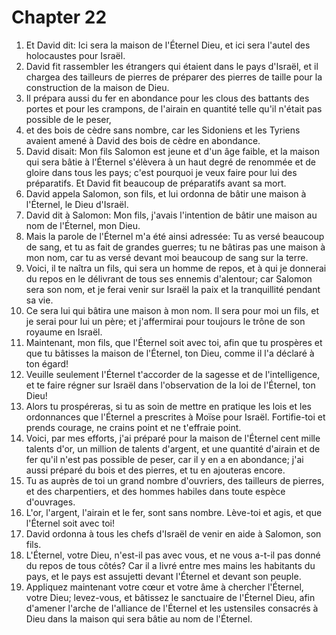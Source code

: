 # Chapter 22

1. Et David dit: Ici sera la maison de l'Éternel Dieu, et ici sera l'autel des holocaustes pour Israël.
2. David fit rassembler les étrangers qui étaient dans le pays d'Israël, et il chargea des tailleurs de pierres de préparer des pierres de taille pour la construction de la maison de Dieu.
3. Il prépara aussi du fer en abondance pour les clous des battants des portes et pour les crampons, de l'airain en quantité telle qu'il n'était pas possible de le peser,
4. et des bois de cèdre sans nombre, car les Sidoniens et les Tyriens avaient amené à David des bois de cèdre en abondance.
5. David disait: Mon fils Salomon est jeune et d'un âge faible, et la maison qui sera bâtie à l'Éternel s'élèvera à un haut degré de renommée et de gloire dans tous les pays; c'est pourquoi je veux faire pour lui des préparatifs. Et David fit beaucoup de préparatifs avant sa mort.
6. David appela Salomon, son fils, et lui ordonna de bâtir une maison à l'Éternel, le Dieu d'Israël.
7. David dit à Salomon: Mon fils, j'avais l'intention de bâtir une maison au nom de l'Éternel, mon Dieu.
8. Mais la parole de l'Éternel m'a été ainsi adressée: Tu as versé beaucoup de sang, et tu as fait de grandes guerres; tu ne bâtiras pas une maison à mon nom, car tu as versé devant moi beaucoup de sang sur la terre.
9. Voici, il te naîtra un fils, qui sera un homme de repos, et à qui je donnerai du repos en le délivrant de tous ses ennemis d'alentour; car Salomon sera son nom, et je ferai venir sur Israël la paix et la tranquillité pendant sa vie.
10. Ce sera lui qui bâtira une maison à mon nom. Il sera pour moi un fils, et je serai pour lui un père; et j'affermirai pour toujours le trône de son royaume en Israël.
11. Maintenant, mon fils, que l'Éternel soit avec toi, afin que tu prospères et que tu bâtisses la maison de l'Éternel, ton Dieu, comme il l'a déclaré à ton égard!
12. Veuille seulement l'Éternel t'accorder de la sagesse et de l'intelligence, et te faire régner sur Israël dans l'observation de la loi de l'Éternel, ton Dieu!
13. Alors tu prospéreras, si tu as soin de mettre en pratique les lois et les ordonnances que l'Éternel a prescrites à Moïse pour Israël. Fortifie-toi et prends courage, ne crains point et ne t'effraie point.
14. Voici, par mes efforts, j'ai préparé pour la maison de l'Éternel cent mille talents d'or, un million de talents d'argent, et une quantité d'airain et de fer qu'il n'est pas possible de peser, car il y en a en abondance; j'ai aussi préparé du bois et des pierres, et tu en ajouteras encore.
15. Tu as auprès de toi un grand nombre d'ouvriers, des tailleurs de pierres, et des charpentiers, et des hommes habiles dans toute espèce d'ouvrages.
16. L'or, l'argent, l'airain et le fer, sont sans nombre. Lève-toi et agis, et que l'Éternel soit avec toi!
17. David ordonna à tous les chefs d'Israël de venir en aide à Salomon, son fils.
18. L'Éternel, votre Dieu, n'est-il pas avec vous, et ne vous a-t-il pas donné du repos de tous côtés? Car il a livré entre mes mains les habitants du pays, et le pays est assujetti devant l'Éternel et devant son peuple.
19. Appliquez maintenant votre cœur et votre âme à chercher l'Éternel, votre Dieu; levez-vous, et bâtissez le sanctuaire de l'Éternel Dieu, afin d'amener l'arche de l'alliance de l'Éternel et les ustensiles consacrés à Dieu dans la maison qui sera bâtie au nom de l'Éternel.

